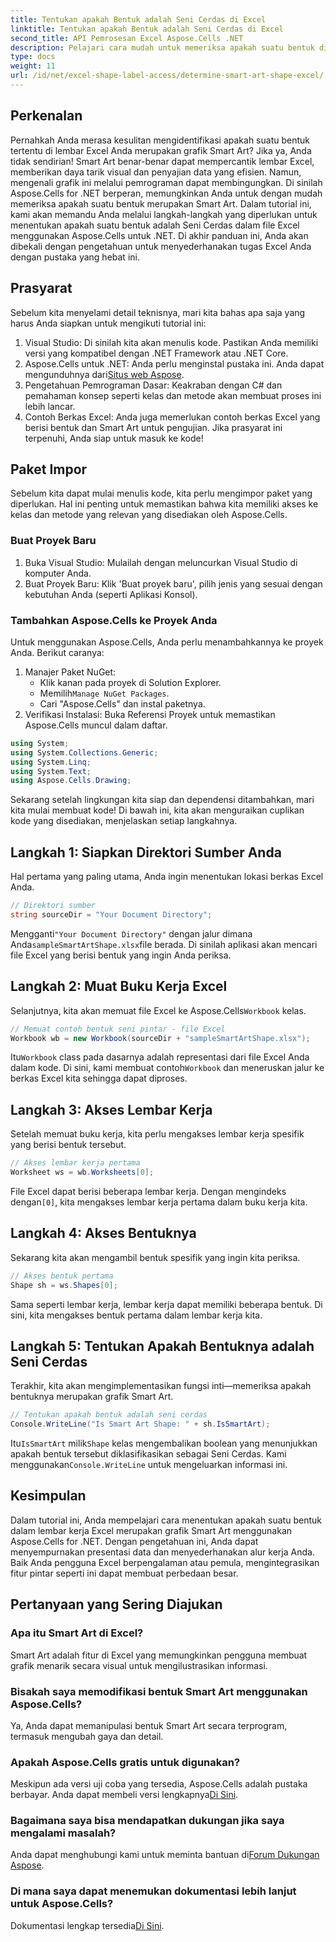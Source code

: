 ```yaml
---
title: Tentukan apakah Bentuk adalah Seni Cerdas di Excel
linktitle: Tentukan apakah Bentuk adalah Seni Cerdas di Excel
second_title: API Pemrosesan Excel Aspose.Cells .NET
description: Pelajari cara mudah untuk memeriksa apakah suatu bentuk di Excel adalah Smart Art menggunakan Aspose.Cells for .NET dengan panduan langkah demi langkah ini. Sempurna untuk mengotomatiskan tugas Excel.
type: docs
weight: 11
url: /id/net/excel-shape-label-access/determine-smart-art-shape-excel/
---
```

## Perkenalan
Pernahkah Anda merasa kesulitan mengidentifikasi apakah suatu bentuk tertentu di lembar Excel Anda merupakan grafik Smart Art? Jika ya, Anda tidak sendirian! Smart Art benar-benar dapat mempercantik lembar Excel, memberikan daya tarik visual dan penyajian data yang efisien. Namun, mengenali grafik ini melalui pemrograman dapat membingungkan. Di sinilah Aspose.Cells for .NET berperan, memungkinkan Anda untuk dengan mudah memeriksa apakah suatu bentuk merupakan Smart Art. 
Dalam tutorial ini, kami akan memandu Anda melalui langkah-langkah yang diperlukan untuk menentukan apakah suatu bentuk adalah Seni Cerdas dalam file Excel menggunakan Aspose.Cells untuk .NET. Di akhir panduan ini, Anda akan dibekali dengan pengetahuan untuk menyederhanakan tugas Excel Anda dengan pustaka yang hebat ini.
## Prasyarat
Sebelum kita menyelami detail teknisnya, mari kita bahas apa saja yang harus Anda siapkan untuk mengikuti tutorial ini:
1. Visual Studio: Di sinilah kita akan menulis kode. Pastikan Anda memiliki versi yang kompatibel dengan .NET Framework atau .NET Core.
2.  Aspose.Cells untuk .NET: Anda perlu menginstal pustaka ini. Anda dapat mengunduhnya dari[Situs web Aspose](https://releases.aspose.com/cells/net/).
3. Pengetahuan Pemrograman Dasar: Keakraban dengan C# dan pemahaman konsep seperti kelas dan metode akan membuat proses ini lebih lancar.
4. Contoh Berkas Excel: Anda juga memerlukan contoh berkas Excel yang berisi bentuk dan Smart Art untuk pengujian.
Jika prasyarat ini terpenuhi, Anda siap untuk masuk ke kode!
## Paket Impor
Sebelum kita dapat mulai menulis kode, kita perlu mengimpor paket yang diperlukan. Hal ini penting untuk memastikan bahwa kita memiliki akses ke kelas dan metode yang relevan yang disediakan oleh Aspose.Cells.
### Buat Proyek Baru
1. Buka Visual Studio:
   Mulailah dengan meluncurkan Visual Studio di komputer Anda.
2. Buat Proyek Baru:
   Klik 'Buat proyek baru', pilih jenis yang sesuai dengan kebutuhan Anda (seperti Aplikasi Konsol).
### Tambahkan Aspose.Cells ke Proyek Anda
Untuk menggunakan Aspose.Cells, Anda perlu menambahkannya ke proyek Anda. Berikut caranya:
1. Manajer Paket NuGet:
   - Klik kanan pada proyek di Solution Explorer.
   -  Memilih`Manage NuGet Packages`.
   - Cari "Aspose.Cells" dan instal paketnya.
2. Verifikasi Instalasi:
   Buka Referensi Proyek untuk memastikan Aspose.Cells muncul dalam daftar. 
```csharp
using System;
using System.Collections.Generic;
using System.Linq;
using System.Text;
using Aspose.Cells.Drawing;
```
Sekarang setelah lingkungan kita siap dan dependensi ditambahkan, mari kita mulai membuat kode! Di bawah ini, kita akan menguraikan cuplikan kode yang disediakan, menjelaskan setiap langkahnya.
## Langkah 1: Siapkan Direktori Sumber Anda
Hal pertama yang paling utama, Anda ingin menentukan lokasi berkas Excel Anda.
```csharp
// Direktori sumber
string sourceDir = "Your Document Directory";
```
 Mengganti`"Your Document Directory"` dengan jalur dimana Anda`sampleSmartArtShape.xlsx`file berada. Di sinilah aplikasi akan mencari file Excel yang berisi bentuk yang ingin Anda periksa.
## Langkah 2: Muat Buku Kerja Excel
 Selanjutnya, kita akan memuat file Excel ke Aspose.Cells`Workbook` kelas.
```csharp
// Memuat contoh bentuk seni pintar - file Excel
Workbook wb = new Workbook(sourceDir + "sampleSmartArtShape.xlsx");
```
 Itu`Workbook` class pada dasarnya adalah representasi dari file Excel Anda dalam kode. Di sini, kami membuat contoh`Workbook` dan meneruskan jalur ke berkas Excel kita sehingga dapat diproses.
## Langkah 3: Akses Lembar Kerja
Setelah memuat buku kerja, kita perlu mengakses lembar kerja spesifik yang berisi bentuk tersebut.
```csharp
// Akses lembar kerja pertama
Worksheet ws = wb.Worksheets[0];
```
 File Excel dapat berisi beberapa lembar kerja. Dengan mengindeks dengan`[0]`, kita mengakses lembar kerja pertama dalam buku kerja kita. 
## Langkah 4: Akses Bentuknya
Sekarang kita akan mengambil bentuk spesifik yang ingin kita periksa.
```csharp
// Akses bentuk pertama
Shape sh = ws.Shapes[0];
```
Sama seperti lembar kerja, lembar kerja dapat memiliki beberapa bentuk. Di sini, kita mengakses bentuk pertama dalam lembar kerja kita. 
## Langkah 5: Tentukan Apakah Bentuknya adalah Seni Cerdas
Terakhir, kita akan mengimplementasikan fungsi inti—memeriksa apakah bentuknya merupakan grafik Smart Art.
```csharp
// Tentukan apakah bentuk adalah seni cerdas
Console.WriteLine("Is Smart Art Shape: " + sh.IsSmartArt);
```
 Itu`IsSmartArt` milik`Shape` kelas mengembalikan boolean yang menunjukkan apakah bentuk tersebut diklasifikasikan sebagai Seni Cerdas. Kami menggunakan`Console.WriteLine` untuk mengeluarkan informasi ini. 
## Kesimpulan
Dalam tutorial ini, Anda mempelajari cara menentukan apakah suatu bentuk dalam lembar kerja Excel merupakan grafik Smart Art menggunakan Aspose.Cells for .NET. Dengan pengetahuan ini, Anda dapat menyempurnakan presentasi data dan menyederhanakan alur kerja Anda. Baik Anda pengguna Excel berpengalaman atau pemula, mengintegrasikan fitur pintar seperti ini dapat membuat perbedaan besar. 
## Pertanyaan yang Sering Diajukan
### Apa itu Smart Art di Excel?
Smart Art adalah fitur di Excel yang memungkinkan pengguna membuat grafik menarik secara visual untuk mengilustrasikan informasi.
### Bisakah saya memodifikasi bentuk Smart Art menggunakan Aspose.Cells?
Ya, Anda dapat memanipulasi bentuk Smart Art secara terprogram, termasuk mengubah gaya dan detail.
### Apakah Aspose.Cells gratis untuk digunakan?
Meskipun ada versi uji coba yang tersedia, Aspose.Cells adalah pustaka berbayar. Anda dapat membeli versi lengkapnya[Di Sini](https://purchase.aspose.com/buy).
### Bagaimana saya bisa mendapatkan dukungan jika saya mengalami masalah?
 Anda dapat menghubungi kami untuk meminta bantuan di[Forum Dukungan Aspose](https://forum.aspose.com/c/cells/9).
### Di mana saya dapat menemukan dokumentasi lebih lanjut untuk Aspose.Cells?
 Dokumentasi lengkap tersedia[Di Sini](https://reference.aspose.com/cells/net/).
